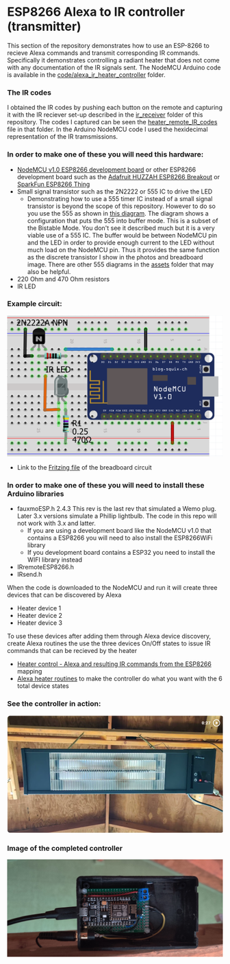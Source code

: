 # ESP8266 Alexa to IR controller (transmitter)
This section of the repository demonstrates how to use an ESP-8266 to recieve Alexa commands and transmit corresponding IR commands. Specifically it demonstrates controlling a radiant heater that does not come with any documentation of the IR signals sent.  The NodeMCU Arduino code is available in the [code/alexa_ir_heater_controller](./code/alexa_ir_heater_controller/) folder.

### The IR codes
I obtained the IR codes by pushing each button on the remote and capturing it with the IR reciever set-up described in the [ir_receiver](../ir_receiver/) folder of this repository. The codes I captured can be seen the [heater_remote_IR_codes](../ir_receiver/heater_remote_IR_codes_v2.txt) file in that folder.  In the Arduino NodeMCU code I used the hexidecimal representation of the IR tramsmissions.

### In order to make one of these you will need this hardware:
* [NodeMCU v1.0 ESP8266 development board](https://www.amazon.com/HiLetgo-Internet-Development-Wireless-Micropython/dp/B010O1G1ES) or other ESP8266 development board such as the [Adafruit HUZZAH ESP8266 Breakout](https://www.adafruit.com/product/2471) or [SparkFun ESP8266 Thing](https://www.sparkfun.com/products/13231)
* Small signal transistor such as the 2N2222 or 555 IC to drive the LED
  * Demonstrating how to use a 555 timer IC instead of a small signal transistor is beyond the scope of this repository.  However to do so you use the 555 as shown in [this diagram](../assets/555_timer_as_buffer_to_drive_led.png).  The diagram shows a configuration that puts the 555 into buffer mode.  This is a subset of the Bistable Mode. You don't see it described much but it is a very viable use of a 555 IC. The buffer would be between NodeMCU pin and the LED in order to provide enough current to the LED without much load on the NodeMCU pin. Thus it provides the same function as the discrete transistor I show in the photos and breadboard image. There are other 555 diagrams in the [assets](../assets/) folder that may also be helpful.
* 220 Ohm and 470 Ohm resistors
* IR LED

### Example circuit:
![Breadboard image](../assets/ESP8266_Alexa_IR_controller_breadboard2.png "ESP_Alexa_IR_controller_circuit")
* Link to the [Fritzing file](../assets/ESP8266_Alexa_IR_controller_w_transistor_2.fzz) of the breadboard circuit

### In order to make one of these you will need to install these Arduino libraries
* fauxmoESP.h  2.4.3 This rev is the last rev that simulated a Wemo plug.  Later 3.x versions simulate a Phillip lightbulb.  The code in this repo will not work with 3.x and latter.
  * If you are using a development board like the NodeMCU v1.0 that contains a ESP8266 you will need to also install the ESP8266WiFi library
  * If you development board contains a ESP32 you need to install the WIFI library instead 
* IRremoteESP8266.h
* IRsend.h

When the code is downloaded to the NodeMCU and run it will create three devices that can be discovered by Alexa
* Heater device 1
* Heater device 2
* Heater device 3

To use these devices after adding them through Alexa device discovery, create Alexa routines the use the three devices On/Off states to issue IR commands that can be recieved by the heater
* [Heater control - Alexa and resulting IR commands from the ESP8266](https://docs.google.com/spreadsheets/d/1thoHuIrcbselhGR-zq0jwYt2loby5acfT-mOes6eoRw/edit?usp=sharing) mapping
* [Alexa heater routines](https://1drv.ms/w/s!AkhQRfMv5GmDhSj3fwgvKryUF9b4?e=UReHWI) to make the controller do what you want with the 6 total device states

### See the controller in action:

[![The Alexa ESP8266 IR controller in action (27 sec)](/assets/Alexa_ESP8286_IR_control_v2_video_image.png)](https://photos.app.goo.gl/GmGifkKtMW2HBMPd7 "The Alexa ESP8266 IR controller in action (27 sec)")

### Image of the completed controller

![Completed Alexa ESP8266 IR controller](/assets/Alexa_ESP8286_IR_control_v2.png "Completed Alexa ESP8266 IR controller")
